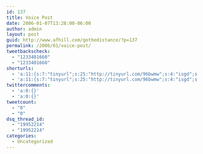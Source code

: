 ```yaml
---
id: 137
title: Voice Post
date: 2006-01-07T13:28:00-06:00
author: admin
layout: post
guid: http://www.afhill.com/gothedistance/?p=137
permalink: /2006/01/voice-post/
tweetbackscheck:
  - "1233401660"
  - "1233401660"
shorturls:
  - 'a:11:{s:7:"tinyurl";s:25:"http://tinyurl.com/96bwmw";s:4:"isgd";s:17:"http://is.gd/ff5K";s:5:"bitly";s:20:"http://bit.ly/1g5GTs";s:5:"snipr";s:22:"http://snipr.com/9rm77";s:5:"snurl";s:22:"http://snurl.com/9rm77";s:7:"snipurl";s:24:"http://snipurl.com/9rm77";s:4:"trim";s:17:"http://tr.im/41xz";s:5:"adjix";s:207:"(10 Jan 2008 temporary restriction: API requires valid partnerID or partnerEmail key in request. Contact us if this affects you.) Invalid Adjix request. API documentation @ http://web.adjix.com/AdjixAPI.html";s:4:"advu";s:203:"(10 Jan 2008 temporary restriction: API requires valid partnerID or partnerEmail key in request. Contact us if this affects you.) Invalid Adjix request. API documentation @ http://web.ad.vu/AdjixAPI.html";s:4:"zima";s:19:"http://zi.ma/5e27ab";s:9:"permalink";s:55:"http://www.afhill.com/gothedistance/2006/01/voice-post/";}'
  - 'a:11:{s:7:"tinyurl";s:25:"http://tinyurl.com/96bwmw";s:4:"isgd";s:17:"http://is.gd/ff5K";s:5:"bitly";s:20:"http://bit.ly/1g5GTs";s:5:"snipr";s:22:"http://snipr.com/9rm77";s:5:"snurl";s:22:"http://snurl.com/9rm77";s:7:"snipurl";s:24:"http://snipurl.com/9rm77";s:4:"trim";s:17:"http://tr.im/41xz";s:5:"adjix";s:207:"(10 Jan 2008 temporary restriction: API requires valid partnerID or partnerEmail key in request. Contact us if this affects you.) Invalid Adjix request. API documentation @ http://web.adjix.com/AdjixAPI.html";s:4:"advu";s:203:"(10 Jan 2008 temporary restriction: API requires valid partnerID or partnerEmail key in request. Contact us if this affects you.) Invalid Adjix request. API documentation @ http://web.ad.vu/AdjixAPI.html";s:4:"zima";s:19:"http://zi.ma/5e27ab";s:9:"permalink";s:55:"http://www.afhill.com/gothedistance/2006/01/voice-post/";}'
twittercomments:
  - 'a:0:{}'
  - 'a:0:{}'
tweetcount:
  - "0"
  - "0"
dsq_thread_id:
  - "19952214"
  - "19952214"
categories:
  - Uncategorized
---
```

<lj-phonepost journalid='7764056' dpid='766' />